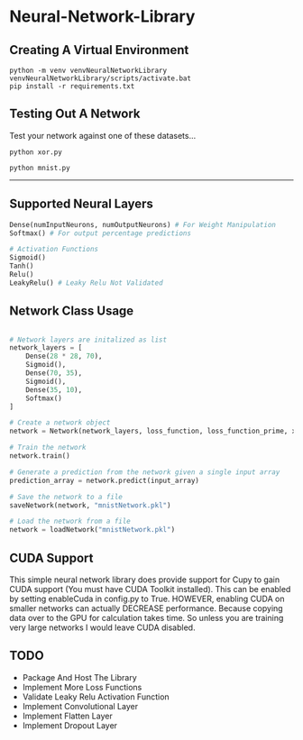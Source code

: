 # Neural-Network-Library

## Creating A Virtual Environment

```
python -m venv venvNeuralNetworkLibrary
venvNeuralNetworkLibrary/scripts/activate.bat
pip install -r requirements.txt
```

## Testing Out A Network

Test your network against one of these datasets...

```
python xor.py
```

```
python mnist.py
```

---

## Supported Neural Layers
```python
Dense(numInputNeurons, numOutputNeurons) # For Weight Manipulation
Softmax() # For output percentage predictions

# Activation Functions
Sigmoid()
Tanh()
Relu()
LeakyRelu() # Leaky Relu Not Validated
```
## Network Class Usage

```python

# Network layers are initalized as list
network_layers = [
    Dense(28 * 28, 70),
    Sigmoid(),
    Dense(70, 35),
    Sigmoid(),
    Dense(35, 10),
    Softmax()
]

# Create a network object
network = Network(network_layers, loss_function, loss_function_prime, x_train_set, y_train_set, x_test_set, y_test_set, epochs=10, learning_rate=0.1, batch_size=1)

# Train the network
network.train()

# Generate a prediction from the network given a single input array
prediction_array = network.predict(input_array)

# Save the network to a file
saveNetwork(network, "mnistNetwork.pkl")

# Load the network from a file
network = loadNetwork("mnistNetwork.pkl")

```

## CUDA Support

This simple neural network library does provide support for Cupy to gain CUDA support (You must have CUDA Toolkit installed). This can be enabled by setting enableCuda in config.py to True. HOWEVER, enabling CUDA on smaller networks can actually DECREASE performance. Because copying data over to the GPU for calculation takes time. So unless you are training very large networks I would leave CUDA disabled.

## TODO

- Package And Host The Library
- Implement More Loss Functions
- Validate Leaky Relu Activation Function
- Implement Convolutional Layer
- Implement Flatten Layer
- Implement Dropout Layer
